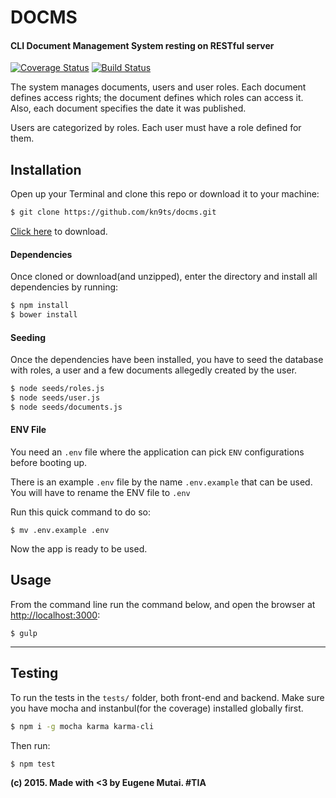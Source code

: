 # DOCMS
#### CLI Document Management System resting on RESTful server

[![Coverage Status](https://coveralls.io/repos/kn9ts/docms/badge.svg?branch=master&service=github)](https://coveralls.io/github/kn9ts/docms?branch=master)
[![Build Status](https://semaphoreci.com/api/v1/projects/fdd7259e-e922-4ef7-b4c2-fc2b42cdb420/638214/badge.svg)](https://semaphoreci.com/kn9ts/docms)

The system manages documents, users and user roles. Each document defines access rights; 
the document defines which roles can access it. Also, each document specifies the date it was published.

Users are categorized by roles. Each user must have a role defined for them.

## Installation
Open up your Terminal and clone this repo or download it to your machine:
```bash
$ git clone https://github.com/kn9ts/docms.git
```

[Click here](https://github.com/kn9ts/docms/archive/master.zip) to download.

#### Dependencies
Once cloned or download(and unzipped), enter the directory and install all dependencies by running:

```bash
$ npm install
$ bower install
```

#### Seeding
Once the dependencies have been installed, you have to seed the database with roles, 
a user and a few documents allegedly created by the user.

```bash
$ node seeds/roles.js
$ node seeds/user.js
$ node seeds/documents.js
```

#### ENV File

You need an `.env` file where the application can pick `ENV` configurations before booting up.

There is an example `.env` file by the name `.env.example` that can be used. 
You will have to rename the ENV file to `.env`

Run this quick command to do so:

```
$ mv .env.example .env
```

Now the app is ready to be used.

## Usage

From the command line run the command below, 
and open the browser at [http://localhost:3000](http://localhost:3000):

```
$ gulp
```
---

## Testing
To run the tests in the `tests/` folder, both front-end and backend.
Make sure you have mocha and instanbul(for the coverage) installed globally first.

```bash
$ npm i -g mocha karma karma-cli
```

Then run:

```bash
$ npm test
```

__(c) 2015. Made with <3 by Eugene Mutai. #TIA__
